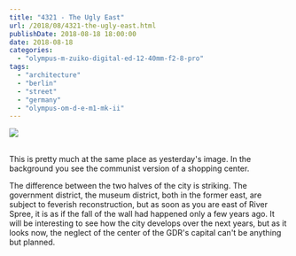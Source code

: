 ```yaml
---
title: "4321 - The Ugly East"
url: /2018/08/4321-the-ugly-east.html
publishDate: 2018-08-18 18:00:00
date: 2018-08-18
categories: 
  - "olympus-m-zuiko-digital-ed-12-40mm-f2-8-pro"
tags: 
  - "architecture"
  - "berlin"
  - "street"
  - "germany"
  - "olympus-om-d-e-m1-mk-ii"
---
```

<div class="container">
<div class="center"><a target="_blank" href="https://d25zfm9zpd7gm5.cloudfront.net/1200x1200/2017/20170624_152337_lr.jpg"><img class="webfeedsFeaturedVisual" src="https://d25zfm9zpd7gm5.cloudfront.net/0600x0600/2017/20170624_152337_lr.jpg" /></a></div>
</div>
<br />

This is pretty much at the same place as yesterday's image. In the background you see the communist version of a shopping center.

The difference between the two halves of the city is striking. The government district, the museum district, both in the former east, are subject to feverish reconstruction, but as soon as you are east of River Spree, it is as if the fall of the wall had happened only a few years ago. It will be interesting to see how the city develops over the next years, but as it looks now, the neglect of the center of the GDR's capital can't be anything but planned.